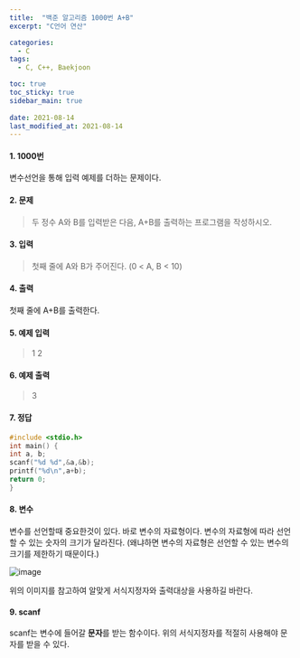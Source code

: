 ```yaml
---
title:  "백준 알고리즘 1000번 A+B"
excerpt: "C언어 연산"

categories:
  - C
tags:
  - C, C++, Baekjoon

toc: true
toc_sticky: true
sidebar_main: true
 
date: 2021-08-14
last_modified_at: 2021-08-14
---
```

#### 1. 1000번
   변수선언을 통해 입력 예제를 더하는 문제이다.

#### 2. 문제
>두 정수 A와 B를 입력받은 다음, A+B를 출력하는 프로그램을 작성하시오.

#### 3. 입력
>첫째 줄에 A와 B가 주어진다. (0 < A, B < 10)

#### 4. 출력
   첫째 줄에 A+B를 출력한다.

#### 5. 예제 입력
>1 2

#### 6. 예제 출력
>3

#### 7. 정답

```c
#include <stdio.h>
int main() {
int a, b;
scanf("%d %d",&a,&b);
printf("%d\n",a+b);
return 0;
}
```

#### 8. 변수
   변수를 선언할때 중요한것이 있다. 바로 변수의 자료형이다. 변수의 자료형에 따라 선언할 수 있는 숫자의 크기가 달라진다. (왜냐하면 변수의 자료형은 선언할 수 있는 변수의 크기를 제한하기 때문이다.)

![image](https://user-images.githubusercontent.com/84630434/129447906-3602b606-3ab0-4e44-bcb6-1bb6fbbac4a9.png)

위의 이미지를 참고하여 알맞게 서식지정자와 출력대상을 사용하길 바란다. 

#### 9. scanf
scanf는 변수에 들어갈 **문자**를 받는 함수이다. 
위의 서식지정자를 적절히 사용해야 문자를 받을 수 있다. 